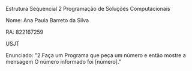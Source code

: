 Estrutura Sequencial 2
Programação de Soluções Computacionais

Nome: Ana Paula Barreto da Silva

RA: 822167259

USJT

Enunciado:
"2.Faça um Programa que peça um número e então mostre a mensagem O número informado foi [número]."